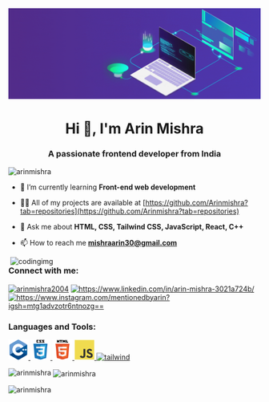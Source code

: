 <img width="1000" alt="codingimg" src="https://raw.githubusercontent.com/KShukhrat/KShukhrat/main/assets/header_gif.gif">
<h1 align="center">Hi 👋, I'm Arin Mishra</h1>
<h3 align="center">A passionate frontend developer from India</h3>
<p align="left"> <img src="https://komarev.com/ghpvc/?username=arinmishra&label=Profile%20views&color=0e75b6&style=flat" alt="arinmishra" /> </p>

- 🌱 I’m currently learning **Front-end web development**

- 👨‍💻 All of my projects are available at [https://github.com/Arinmishra?tab=repositories](https://github.com/Arinmishra?tab=repositories)

- 💬 Ask me about **HTML, CSS, Tailwind CSS, JavaScript, React, C++**

- 📫 How to reach me **mishraarin30@gmail.com**
<img align="right" width="500" alt="codingimg" src="https://miro.medium.com/max/1360/1*zVnWJtyGOX_kUIDm6ccCfQ.gif">

<h3 align="left">Connect with me:</h3>
<p align="left">
<a href="https://twitter.com/arinmishra2004" target="blank"><img align="center" src="https://raw.githubusercontent.com/rahuldkjain/github-profile-readme-generator/master/src/images/icons/Social/twitter.svg" alt="arinmishra2004" height="30" width="40" /></a>
<a href="https://linkedin.com/in/https://www.linkedin.com/in/arin-mishra-3021a724b/" target="blank"><img align="center" src="https://raw.githubusercontent.com/rahuldkjain/github-profile-readme-generator/master/src/images/icons/Social/linked-in-alt.svg" alt="https://www.linkedin.com/in/arin-mishra-3021a724b/" height="30" width="40" /></a>
<a href="https://instagram.com/https://www.instagram.com/mentionedbyarin?igsh=mtg1advzotr6ntnozg==" target="blank"><img align="center" src="https://raw.githubusercontent.com/rahuldkjain/github-profile-readme-generator/master/src/images/icons/Social/instagram.svg" alt="https://www.instagram.com/mentionedbyarin?igsh=mtg1advzotr6ntnozg==" height="30" width="40" /></a>
</p>

<h3 align="left">Languages and Tools:</h3>
<p align="left"> <a href="https://www.w3schools.com/cpp/" target="_blank" rel="noreferrer"> <img src="https://raw.githubusercontent.com/devicons/devicon/master/icons/cplusplus/cplusplus-original.svg" alt="cplusplus" width="40" height="40"/> </a> <a href="https://www.w3schools.com/css/" target="_blank" rel="noreferrer"> <img src="https://raw.githubusercontent.com/devicons/devicon/master/icons/css3/css3-original-wordmark.svg" alt="css3" width="40" height="40"/> </a> <a href="https://www.w3.org/html/" target="_blank" rel="noreferrer"> <img src="https://raw.githubusercontent.com/devicons/devicon/master/icons/html5/html5-original-wordmark.svg" alt="html5" width="40" height="40"/> </a> <a href="https://developer.mozilla.org/en-US/docs/Web/JavaScript" target="_blank" rel="noreferrer"> <img src="https://raw.githubusercontent.com/devicons/devicon/master/icons/javascript/javascript-original.svg" alt="javascript" width="40" height="40"/> </a> <a href="https://tailwindcss.com/" target="_blank" rel="noreferrer"> <img src="https://www.vectorlogo.zone/logos/tailwindcss/tailwindcss-icon.svg" alt="tailwind" width="40" height="40"/> </a> </p>

<p><img align="left" src="https://github-readme-stats.vercel.app/api/top-langs?username=arinmishra&show_icons=true&locale=en&layout=compact" alt="arinmishra" /></p>

<p>&nbsp;<img align="center" src="https://github-readme-stats.vercel.app/api?username=arinmishra&show_icons=true&locale=en" alt="arinmishra" /></p>

<p><img align="center" src="https://github-readme-streak-stats.herokuapp.com/?user=arinmishra&" alt="arinmishra" /></p>
